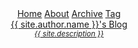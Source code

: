 <header class="inner">
  <nav>
    <a class="{% if page.category == 'home' %} selected {% endif %}" href="/">Home</a>
    <a class="{% if page.category == 'about' %} selected {% endif %}" href="/about">About</a>
    <!--<a class="{% if page.category == 'portfolio' %} selected {% endif %}" href="/portfolio/">Portfolio</a>-->
    <!--<a class="{% if page.category == 'contact' %} selected {% endif %} contact" href="/contact/">Contact</a>-->
    <a class="{% if page.category == 'archive' %} selected {% endif %}" href="/archive/">Archive</a>
    <a class="{% if page.category == 'tag' %} selected {% endif %}" href="/tag/">Tag</a>
    <!--<a href="https://github.com/ssaunier">Github</a>-->
  </nav>
  <div class="pull-right right logo">
    <div class="name">
      <a href="/">{{ site.author.name }}'s Blog</a>
      <a href="/feed.xml" title="Subscribe to my blog with RSS"><i class="icon-feed"></i></a>
      <br />
      <small>
        <em>
          <a href="/">{{ site.description }}</a>
        </em>
      </small>
    </div>
    <!--<img class="avatar" src="/images/seonho_oh.png" alt="My profile picture" />-->
  </div>
  <div class="clear"></div>
</header>
<div class="clear"></div>
